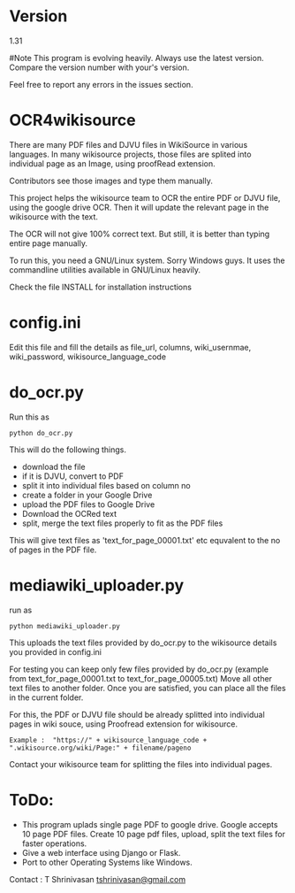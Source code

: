 # Version
1.31

#Note
This program is evolving heavily.
Always use the latest version.
Compare the version number with your's version.

Feel free to report any errors in the issues section.


# OCR4wikisource


There are many PDF files and DJVU files in WikiSource in various languages.
In many wikisource projects, those files are splited into individual page as an Image, using proofRead extension.

Contributors see those images and type them manually.

This project helps the wikisource team to OCR the entire PDF or DJVU file, using the google drive OCR.
Then it will update the relevant page in the wikisource with the text.

The OCR will not give 100% correct text. But still, it is better than typing entire page manually.

To run this, you need a GNU/Linux system. Sorry Windows guys. It uses the commandline utilities available in GNU/Linux heavily.


Check the file INSTALL for installation instructions



config.ini
==========

Edit this file and fill the details as file_url, columns, wiki_usernmae, wiki_password, wikisource_language_code

do_ocr.py
========

Run this as

```
python do_ocr.py
```

This will do the following things.

* download the file
* if it is DJVU, convert to PDF
* split it into individual files based on column no
* create a folder in your Google Drive
* upload the PDF files to Google Drive
* Download the OCRed text
* split, merge the text files properly to fit as the PDF files


This will give text files as 'text_for_page_00001.txt' etc equvalent to the no of pages in the PDF file.


mediawiki_uploader.py
=====================

run as

```
python mediawiki_uploader.py
```

This uploads the text files provided by do_ocr.py to the wikisource details you provided in config.ini

For testing you can keep only few files provided by do_ocr.py (example from text_for_page_00001.txt to text_for_page_00005.txt)
Move all other text files to another folder.
Once you are satisfied, you can place all the files in the current folder.


For this, the PDF or DJVU file should be already splitted into individual pages in wiki souce, using Proofread extension for wikisource.

```
Example :  "https://" + wikisource_language_code + ".wikisource.org/wiki/Page:" + filename/pageno
```

Contact your wikisource team for splitting the files into individual pages.





ToDo:
====


* This program uplads single page PDF to google drive. Google accepts 10 page PDF files. Create 10 page pdf files, upload, split the text files for faster operations.
* Give a web interface using Django or Flask.
* Port to other Operating Systems like Windows.




Contact : T Shrinivasan <tshrinivasan@gmail.com>
